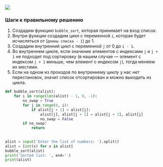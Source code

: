 ![](https://pythonist.ru/wp-content/uploads/2020/05/1875a3929dd14c8ea5ff4ccc3d0db9bd.gif)

### Шаги к правильному решению

1. Создадим функцию `bubble_sort`, которая принимает на вход список.
2. Внутри функции создадим цикл с переменной `i`, которая будет исчисляться от (`длины списка - 1`) до 1.
3. Создадим внутренний цикл с переменной `j` от 0 до `i - 1`.
4. Во внутреннем цикле, если значение элементов с индексами `j` и `j + 1` не подходит под сортировку (в нашем случае — элемент с индексом `j + 1` меньше, чем элемент с индексом `j`), тогда меняем их местами.
5. Если на одном из проходов по внутреннему циклу у нас нет перестановок, значит список отсортирован и можно выходить из цикла.

```python
def bubble_sort(alist):
    for i in range(len(alist) - 1, 0, -1):
        no_swap = True
        for j in range(0, i):
            if alist[j + 1] < alist[j]:
                alist[j], alist[j + 1] = alist[j + 1], alist[j]
                no_swap = False
        if no_swap:
            return
 
 
alist = input('Enter the list of numbers: ').split()
alist = [int(x) for x in alist]
bubble_sort(alist)
print('Sorted list: ', end='')
print(alist)
```